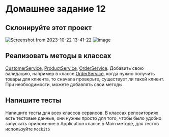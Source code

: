 # Домашнее задание 12
## Склонируйте этот проект
![Screenshot from 2023-10-22 13-41-22](https://github.com/tallinn-learning-ilja/HW12/assets/144708902/d2051671-6381-4706-aef4-c6fba6f4152b)
![image](https://github.com/tallinn-learning-ilja/HW12/assets/144708902/e0e3f412-8178-48fd-824e-054a25bbfbce)



## Реализовать методы в классах 
[CustomerService](src/main/java/org/coolorg/service/CustomerService.java),
[ProductService](src/main/java/org/coolorg/service/ProductService.java),
[OrderService](src/main/java/org/coolorg/service/ProductService.java).
Добавить свою валидацию, например в классе [OrderService](src/main/java/org/coolorg/service/ProductService.java),
когда нужно получить товары для клиента, то сначала проверьте, существует ли такой клиент.
При необходимости, можете добавлять свои методы.

## Напишите тесты
Напишите тесты для всех классов сервисов.
В классах репозиториях есть тестовые данные, они нужны просто для того,
чтобы было удобно запускать приложение в Application классе в Main методе, для тестов используйте `Mockito`

